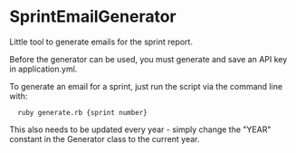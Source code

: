 # SprintEmailGenerator
Little tool to generate emails for the sprint report.

Before the generator can be used, you must generate and save an API key in application.yml.

To generate an email for a sprint, just run the script via the command line with:

```
  ruby generate.rb {sprint number}
```

This also needs to be updated every year - simply change the "YEAR" constant in the Generator class to the current year.
